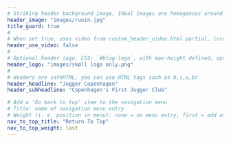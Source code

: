 ```yaml
---
# Striking header background image, Ideal images are homogenous around the centre and contrasting to the text. Non-ideal images can use `title_guard`
header_image: "images/runin.jpg"
title_guard: true
#
# When set true, uses video from custom_header_video.html partial, instead of header_image
header_use_video: false
#
# Optional header logo. CSS: `#blog-logo`, with max-height defined, optimize to prevent scaling
header_logo: "images/skøll logo only.png"
#
# Headers are safeHTML, you can use HTML tags such as b,i,u,br
header_headline: "Jugger Copenhagen"
header_subheadline: "Copenhagen's First Jugger Club"

# Add a 'Go back to top' item to the navigation menu
# Title: name of navigation menu entry
# Weight (i. e. position in menu): none = no menu entry, first = add as first entry, last = ad as last entry
nav_to_top_title: "Return To Top"
nav_to_top_weight: last
---
```

